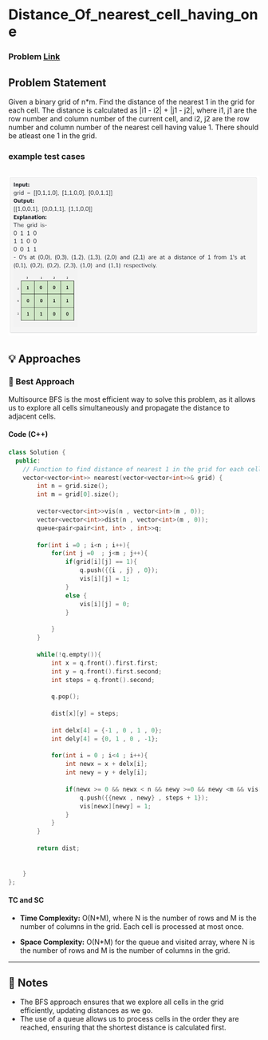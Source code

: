 # Distance_Of_nearest_cell_having_one

### Problem [Link](https://www.geeksforgeeks.org/problems/distance-of-nearest-cell-having-1-1587115620/1)

## Problem Statement
Given a binary grid of n*m. Find the distance of the nearest 1 in the grid for each cell.
The distance is calculated as |i1  - i2| + |j1 - j2|, where i1, j1 are the row number and column number of the current cell, and i2, j2 are the row number and column number of the nearest cell having value 1. There should be atleast one 1 in the grid.

### example test cases
![alt text](image-9.png)
---
## 💡 Approaches

### 📌 Best Approach 
Multisource BFS is the most efficient way to solve this problem, as it allows us to explore all cells simultaneously and propagate the distance to adjacent cells.
#### Code (C++)
```cpp
class Solution {
  public:
    // Function to find distance of nearest 1 in the grid for each cell.
    vector<vector<int>> nearest(vector<vector<int>>& grid) {
        int n = grid.size();
        int m = grid[0].size();
        
        vector<vector<int>>vis(n , vector<int>(m , 0));
        vector<vector<int>>dist(n , vector<int>(m , 0));
        queue<pair<pair<int, int> , int>>q;
        
        for(int i =0 ; i<n ; i++){
            for(int j =0  ; j<m ; j++){
                if(grid[i][j] == 1){
                    q.push({{i , j} , 0});
                    vis[i][j] = 1;
                }
                else {
                    vis[i][j] = 0;
                }
                
            }
        }
        
        while(!q.empty()){
            int x = q.front().first.first;
            int y = q.front().first.second;
            int steps = q.front().second;
            
            q.pop(); 
            
            dist[x][y] = steps;
            
            int delx[4] = {-1 , 0 , 1 , 0};
            int dely[4] = {0, 1 , 0 , -1};
            
            for(int i = 0 ; i<4 ; i++){
                int newx = x + delx[i];
                int newy = y + dely[i];
                
                if(newx >= 0 && newx < n && newy >=0 && newy <m && vis[newx][newy] == 0){
                    q.push({{newx , newy} , steps + 1});
                    vis[newx][newy] = 1;
                }
            }
        }
        
        return dist;
        

    }
};
```
#### TC and SC
- **Time Complexity:** O(N*M), where N is the number of rows and M is the number of columns in the grid. Each cell is processed at most once.

- **Space Complexity:** O(N*M) for the queue and visited array, where N is the number of rows and M is the number of columns in the grid. 
 
---

## 📝 Notes
- The BFS approach ensures that we explore all cells in the grid efficiently, updating distances as we go.
- The use of a queue allows us to process cells in the order they are reached, ensuring that the shortest distance is calculated first.
